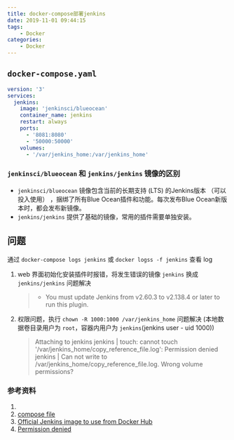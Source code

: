 ```yaml
---
title: docker-compose部署jenkins
date: 2019-11-01 09:44:15
tags:
    - Docker
categories:
    - Docker
---
```


## `docker-compose.yaml`

```yaml
version: '3'
services:
  jenkins:
    image: 'jenkinsci/blueocean'
    container_name: jenkins
    restart: always
    ports:
      - '8081:8080'
      - '50000:50000'
    volumes:
      - '/var/jenkins_home:/var/jenkins_home'
```

### `jenkinsci/blueocean` 和 `jenkins/jenkins` 镜像的区别

* `jenkinsci/blueocean` 镜像包含当前的长期支持 (LTS) 的Jenkins版本 （可以投入使用） ，捆绑了所有Blue Ocean插件和功能。每次发布Blue Ocean新版本时，都会发布新镜像。
* `jenkins/jenkins` 提供了基础的镜像，常用的插件需要单独安装。

## 问题

通过 `docker-compose logs jenkins` 或 `docker logss -f jenkins` 查看 log

1. web 界面初始化安装插件时报错，将发生错误的镜像 `jenkins` 换成 `jenkins/jenkins` 问题解决
   >  - You must update Jenkins from v2.60.3 to v2.138.4 or later to run this plugin.
2. 权限问题，执行 `chown -R 1000:1000 /var/jenkins_home` 问题解决 (本地数据卷目录用户为 `root`，容器内用户为 `jenkins`(jenkins user - uid 1000))
    > Attaching to jenkins
    > jenkins    | touch: cannot touch '/var/jenkins_home/copy_reference_file.log': Permission denied
    >jenkins    | Can not write to /var/jenkins_home/copy_reference_file.log. Wrong volume permissions?

### 参考资料

1. 
2. [compose file](https://yeasy.gitbooks.io/docker_practice/content/compose/compose_file.html)
3. [Official Jenkins image to use from Docker Hub](https://jenkins.io/blog/2018/12/10/the-official-Docker-image/)
4. [Permission denied](https://github.com/jenkinsci/docker/issues/177)